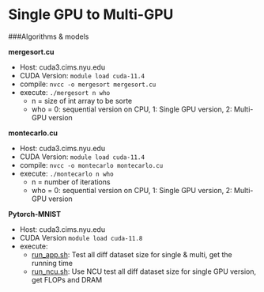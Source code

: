 # Single GPU to Multi-GPU


###Algorithms & models

**mergesort.cu**
- Host: cuda3.cims.nyu.edu
- CUDA Version: `module load cuda-11.4`
- compile: `nvcc -o mergesort mergesort.cu`
- execute: `./mergesort n who`
  - n = size of int array to be sorte
  - who = 0: sequential version on CPU, 1: Single GPU version, 2: Multi-GPU version

**montecarlo.cu**
- Host: cuda3.cims.nyu.edu
- CUDA Version: `module load cuda-11.4`
- compile: `nvcc -o montecarlo montecarlo.cu`
- execute: `./montecarlo n who`
  - n = number of iterations
  - who = 0: sequential version on CPU, 1: Single GPU version, 2: Multi-GPU version
 
**Pytorch-MNIST**
- Host: cuda3.cims.nyu.edu
- CUDA Version `module load cuda-11.8`
- execute:
  - [run_app.sh](mnist/run_app.sh): Test all diff dataset size for single & multi, get the running time
  - [run_ncu.sh](mnist/run_ncu.sh): Use NCU test all diff dataset size for single GPU version, get FLOPs and DRAM
